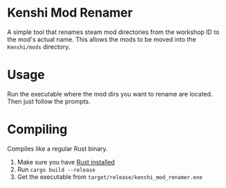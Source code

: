 # Kenshi Mod Renamer

A simple tool that renames steam mod directories from the workshop ID to the mod's actual name. 
This allows the mods to be moved into the `Kenshi/mods` directory.

# Usage

Run the executable where the mod dirs you want to rename are located. Then just follow the prompts.

# Compiling

Compiles like a regular Rust binary.

1. Make sure you have [Rust installed](https://www.rust-lang.org/learn/get-started)
2. Run `cargo build --release`
3. Get the executable from `target/release/kenshi_mod_renamer.exe`
